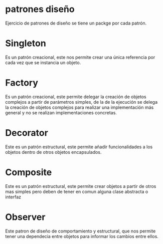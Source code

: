 # patrones diseño

Ejercicio de patrones de diseño se tiene un packge por cada patrón.

# Singleton

Es un patrón creacional, este nos permite crear una única referencia por cada vez que se instancia un objeto. <br>

# Factory

Es un patrón creacional, este permite delegar la creación de objetos complejos a partir de parámetros simples, de la de la ejecución se delega <br>
la creación de objetos complejos para realizar una implementación más general y no se realizan implementaciones concretas.

# Decorator

Este es un patrón estructural, este permite añadir funcionalidades a los objetos dentro de otros objetos encapsulados.   

# Composite

Este es un patrón estructural, este permite crear objetos a partir de otros mas simples pero deben de tener en comun alguna clase abstracta o interfaz

# Observer

Este patron de diseño de comportamiento y estructural, que nos permite tener una dependecia entre objetos para informar los cambios entre ellos.
